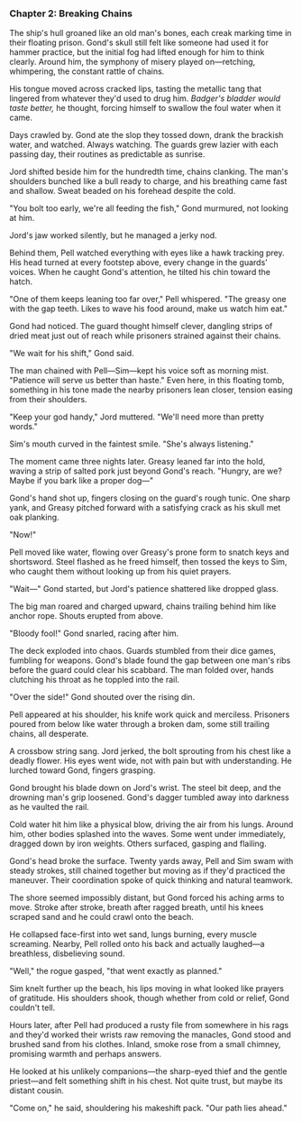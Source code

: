 ### Chapter 2: Breaking Chains

The ship's hull groaned like an old man's bones, each creak marking time in their floating prison. Gond's skull still felt like someone had used it for hammer practice, but the initial fog had lifted enough for him to think clearly. Around him, the symphony of misery played on—retching, whimpering, the constant rattle of chains.

His tongue moved across cracked lips, tasting the metallic tang that lingered from whatever they'd used to drug him. *Badger's bladder would taste better,* he thought, forcing himself to swallow the foul water when it came.

Days crawled by. Gond ate the slop they tossed down, drank the brackish water, and watched. Always watching. The guards grew lazier with each passing day, their routines as predictable as sunrise.

Jord shifted beside him for the hundredth time, chains clanking. The man's shoulders bunched like a bull ready to charge, and his breathing came fast and shallow. Sweat beaded on his forehead despite the cold.

"You bolt too early, we're all feeding the fish," Gond murmured, not looking at him.

Jord's jaw worked silently, but he managed a jerky nod.

Behind them, Pell watched everything with eyes like a hawk tracking prey. His head turned at every footstep above, every change in the guards' voices. When he caught Gond's attention, he tilted his chin toward the hatch.

"One of them keeps leaning too far over," Pell whispered. "The greasy one with the gap teeth. Likes to wave his food around, make us watch him eat."

Gond had noticed. The guard thought himself clever, dangling strips of dried meat just out of reach while prisoners strained against their chains.

"We wait for his shift," Gond said.

The man chained with Pell—Sim—kept his voice soft as morning mist. "Patience will serve us better than haste." Even here, in this floating tomb, something in his tone made the nearby prisoners lean closer, tension easing from their shoulders.

"Keep your god handy," Jord muttered. "We'll need more than pretty words."

Sim's mouth curved in the faintest smile. "She's always listening."

The moment came three nights later. Greasy leaned far into the hold, waving a strip of salted pork just beyond Gond's reach. "Hungry, are we? Maybe if you bark like a proper dog—"

Gond's hand shot up, fingers closing on the guard's rough tunic. One sharp yank, and Greasy pitched forward with a satisfying crack as his skull met oak planking.

"Now!"

Pell moved like water, flowing over Greasy's prone form to snatch keys and shortsword. Steel flashed as he freed himself, then tossed the keys to Sim, who caught them without looking up from his quiet prayers.

"Wait—" Gond started, but Jord's patience shattered like dropped glass.

The big man roared and charged upward, chains trailing behind him like anchor rope. Shouts erupted from above.

"Bloody fool!" Gond snarled, racing after him.

The deck exploded into chaos. Guards stumbled from their dice games, fumbling for weapons. Gond's blade found the gap between one man's ribs before the guard could clear his scabbard. The man folded over, hands clutching his throat as he toppled into the rail.

"Over the side!" Gond shouted over the rising din.

Pell appeared at his shoulder, his knife work quick and merciless. Prisoners poured from below like water through a broken dam, some still trailing chains, all desperate.

A crossbow string sang. Jord jerked, the bolt sprouting from his chest like a deadly flower. His eyes went wide, not with pain but with understanding. He lurched toward Gond, fingers grasping.

Gond brought his blade down on Jord's wrist. The steel bit deep, and the drowning man's grip loosened. Gond's dagger tumbled away into darkness as he vaulted the rail.

Cold water hit him like a physical blow, driving the air from his lungs. Around him, other bodies splashed into the waves. Some went under immediately, dragged down by iron weights. Others surfaced, gasping and flailing.

Gond's head broke the surface. Twenty yards away, Pell and Sim swam with steady strokes, still chained together but moving as if they'd practiced the maneuver. Their coordination spoke of quick thinking and natural teamwork.

The shore seemed impossibly distant, but Gond forced his aching arms to move. Stroke after stroke, breath after ragged breath, until his knees scraped sand and he could crawl onto the beach.

He collapsed face-first into wet sand, lungs burning, every muscle screaming. Nearby, Pell rolled onto his back and actually laughed—a breathless, disbelieving sound.

"Well," the rogue gasped, "that went exactly as planned."

Sim knelt further up the beach, his lips moving in what looked like prayers of gratitude. His shoulders shook, though whether from cold or relief, Gond couldn't tell.

Hours later, after Pell had produced a rusty file from somewhere in his rags and they'd worked their wrists raw removing the manacles, Gond stood and brushed sand from his clothes. Inland, smoke rose from a small chimney, promising warmth and perhaps answers.

He looked at his unlikely companions—the sharp-eyed thief and the gentle priest—and felt something shift in his chest. Not quite trust, but maybe its distant cousin.

"Come on," he said, shouldering his makeshift pack. "Our path lies ahead."